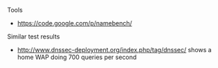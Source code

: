 Tools

* https://code.google.com/p/namebench/

Similar test results

* http://www.dnssec-deployment.org/index.php/tag/dnssec/ shows a home WAP doing 700 queries per second
